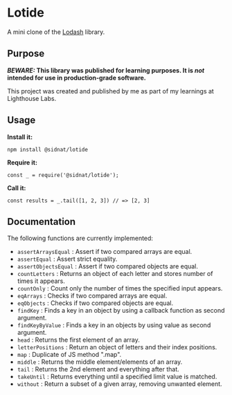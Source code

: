 # Lotide

A mini clone of the [Lodash](https://lodash.com) library.

## Purpose

**_BEWARE:_ This library was published for learning purposes. It is _not_ intended for use in production-grade software.**

This project was created and published by me as part of my learnings at Lighthouse Labs. 

## Usage

**Install it:**

`npm install @sidnat/lotide`

**Require it:**

`const _ = require('@sidnat/lotide');`

**Call it:**

`const results = _.tail([1, 2, 3]) // => [2, 3]`

## Documentation

The following functions are currently implemented:

* `assertArraysEqual`  : Assert if two compared arrays are equal.
* `assertEqual`        : Assert strict equality.
* `assertObjectsEqual` : Assert if two compared objects are equal.
* `countLetters`       : Returns an object of each letter and stores number of times it appears. 
* `countOnly`          : Count only the number of times the specified input appears.
* `eqArrays`           : Checks if two compared arrays are equal.
* `eqObjects`          : Checks if two compared objects are equal.
* `findKey`            : Finds a key in an object by using a callback function as second argument.
* `findKeyByValue`     : Finds a key in an objects by using value as second argument.
* `head`               : Returns the first element of an array.
* `letterPositions`    : Return an object of letters and their index positions.
* `map`                : Duplicate of JS method ".map".
* `middle`             : Returns the middle element/elements of an array.
* `tail`               : Returns the 2nd element and everything after that.
* `takeUntil`          : Returns everything until a specified limit value is matched.
* `without`            : Return a subset of a given array, removing unwanted element.